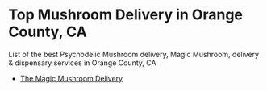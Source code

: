 # Top Mushroom Delivery in Orange County, CA 
List of the best Psychodelic Mushroom delivery, Magic Mushroom, delivery &amp; dispensary services in Orange County, CA

- [The Magic Mushroom Delivery](https://themagicmushroomdelivery.com/)
